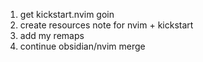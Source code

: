 1. get kickstart.nvim goin
2. create resources note for nvim + kickstart
3. add my remaps
4. continue obsidian/nvim merge